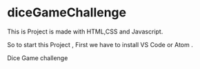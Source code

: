 # diceGameChallenge
This is Project is made with HTML,CSS and Javascript.

So to start this Project , First we have to install VS Code or Atom .


   Dice Game challenge
